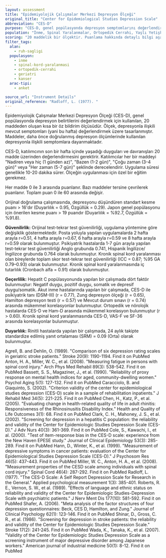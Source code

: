 ```yaml
---
layout: assessment
title: "Epidemiyolojik Çalışmalar Merkezi Depresyon Ölçeği"
original_title: "Center for Epidemiological Studies Depression Scale"
abbreviation: "CES-D"
purpose: "CES-D, genel popülasyonda depresyon semptomlarını değerlendiren kısa bir öz bildirim ölçüsüdür."
population: "İnme, Spinal Yaralanmalar, Ortopedik Cerrahi, Yaşlı Yetişkinler ve Geriatrik Bakım, Spesifik Olmayan Hasta Popülasyonu, Kanser"
scoring: "20 maddelik bir ölçektir. Puanlama hakkında detaylı bilgi aşağıda verilmiştir."
filter_tags:
  alan:
    - ruh-sagligi
  populasyon:
    - inme
    - spinal-kord-yaralanmasi
    - ortopedik-cerrahi
    - geriatri
    - kanser
  arac-tipi:
    - anket

source_url: "Instrument Details"
original_reference: "Radloff, L. (1977). "
---
```






Epidemiyolojik Çalışmalar Merkezi Depresyon Ölçeği (CES-D), genel popülasyonda depresyon belirtilerini değerlendirmek için kullanılan, 20 maddeden oluşan kısa bir öz bildirim ölçüsüdür. Ölçek, depresyonla ilişkili mevcut semptomları (yani bu hafta) değerlendirmek üzere tasarlanmıştır. Maddeler, daha önce doğrulanmış depresyon ölçümlerinde kullanılan depresyonla ilişkili semptomlara dayanmaktadır.


CES-D, katılımcının son bir hafta içinde yaşadığı duyguları ve davranışları 20 madde üzerinden değerlendirmesini gerektirir. Katılımcılar her bir maddeyi "Nadiren veya hiç (1 günden az)", "Bazen (1-2 gün)", "Çoğu zaman (3-4 gün)" veya "Her zaman (5-7 gün)" şeklinde derecelendirir. Uygulama süresi genellikle 10-20 dakika sürer. Ölçeğin uygulanması için özel bir eğitim gerekmez.


Her madde 0 ile 3 arasında puanlanır. Bazı maddeler tersine çevrilerek puanlanır. Toplam puan 0 ile 60 arasında değişir.


Orijinal doğrulama çalışmasında, depresyonu düşündüren standart kesme puanı > 16'dır (Duyarlılık = 0.95, Özgüllük = 0.29). Japon genel popülasyonu için önerilen kesme puanı > 19 puandır (Duyarlılık = %92.7, Özgüllük = %91.8).


**Güvenilirlik:** Orijinal test-tekrar test güvenilirliği, uygulama yöntemine göre değişiklik göstermektedir. Posta yoluyla yapılan uygulamalarda 2 hafta arayla r=0.51, 4 hafta arayla r=0.67, 6 hafta arayla r=0.59 ve 8 hafta arayla r=0.59 olarak bulunmuştur. Psikiyatrik hastalarda 1-7 gün arayla yapılan test-tekrar test güvenilirliği Anglo grubunda 0.741, Hispanik İngilizce/İngilizce grubunda 0.764 olarak bulunmuştur. Kronik spinal kord yaralanması olan bireylerde toplam skor test-tekrar test güvenilirliği (ICC = 0.87; %95 GA 0.79–0.93) olarak bulunmuştur. Kronik spinal kord yaralanmasında iç tutarlılık (Cronbach alfa = 0.91) olarak bulunmuştur.

**Geçerlilik:** Hepatit C popülasyonunda yapılan bir çalışmada dört faktör bulunmuştur: Negatif duygu, pozitif duygu, somatik ve depresif duygu/somatik. Akut inme hastalarında yapılan bir çalışmada, CES-D ile psikiyatrik tanı (DSM-III) (r = 0.77), Zung depresyon ölçeği (r = 0.65), Hamilton depresyon testi (r = 0.57) ve Mevcut durum sınavı (r = 0.74) arasında mükemmel korelasyonlar bulunmuştur. Ortopedik ve nörolojik hastalarda CES-D ve Ham-D arasında mükemmel korelasyon bulunmuştur (r > 0.60). Kronik spinal kord yaralanmasında CES-D, VAS-F ve SF-36 arasında korelasyonlar bulunmuştur.

**Duyarlılık:** Rinitli hastalarda yapılan bir çalışmada, 24 aylık takipte standardize edilmiş yanıt ortalaması (SRM) = 0.09 (Orta) olarak bulunmuştur.


Agrell, B. and Dehlin, O. (1989). "Comparison of six depression rating scales in geriatric stroke patients." Stroke 20(9): 1190-1194.
Find it on PubMed
Anton, H. A., Miller, W. C., et al. (2008). "Measuring fatigue in persons with spinal cord injury." Arch Phys Med Rehabil 89(3): 538-542.
Find it on PubMed
Bassett, S. S., Magaziner, J., et al. (1990). "Reliability of proxy response on mental health indices for aged, community-dwelling women." Psychol Aging 5(1): 127-132.
Find it on PubMed
Caracciolo, B. and Giaquinto, S. (2002). "Criterion validity of the center for epidemiological studies depression (CES-D) scale in a sample of rehabilitation inpatients." J Rehabil Med 34(5): 221-225.
Find it on PubMed
Chen, H., Katz, P., et al. (2005). "Evaluating change in health-related quality of life in adult rhinitis: Responsiveness of the Rhinosinusitis Disability Index." Health and Quality of Life Outcomes 3(1): 68.
Find it on PubMed
Clark, C. H., Mahoney, J. S., et al. (2002). "Screening for depression in a hepatitis C population: the reliability and validity of the Center for Epidemiologic Studies Depression Scale (CES-D)." J Adv Nurs 40(3): 361-369.
Find it on PubMed
Cole, S., Kawachi, I., et al. (2000). "Test of item-response bias in the CES-D scale: experience from the New Haven EPESE study." Journal of Clinical Epidemiology 53(3): 285-289.
Find it on PubMed
Hann, D., Winter, K., et al. (1999). "Measurement of depressive symptoms in cancer patients: evaluation of the Center for Epidemiological Studies Depression Scale (CES-D)." J Psychosom Res 46(5): 437-443.
Find it on PubMed
Miller, W. C., Anton, H. A., et al. (2008). "Measurement properties of the CESD scale among individuals with spinal cord injury." Spinal Cord 46(4): 287-292.
Find it on PubMed
Radloff, L. (1977). "The CES-D Scale: A Self Report Depression Scale for Research in the General." Applied psychological measurement 1(3): 385-401.
Roberts, R. E., Vernon, S. W., et al. (1989). "Effects of language and ethnic status on reliability and validity of the Center for Epidemiologic Studies-Depression Scale with psychiatric patients." J Nerv Ment Dis 177(10): 581-592.
Find it on PubMed
Shafer, A. (2006). "Meta analysis of the factor structures of four depression questionnaires: Beck, CES D, Hamilton, and Zung." Journal of Clinical Psychology 62(1): 123-146.
Find it on PubMed
Shinar, D., Gross, C. R., et al. (1986). "Screening for depression in stroke patients: the reliability and validity of the Center for Epidemiologic Studies Depression Scale." Stroke 17(2): 241-245.
Find it on PubMed
Wada, K., Tanaka, K., et al. (2007). "Validity of the Center for Epidemiologic Studies Depression Scale as a screening instrument of major depressive disorder among Japanese workers." American journal of industrial medicine 50(1): 8-12.
Find it on PubMed
